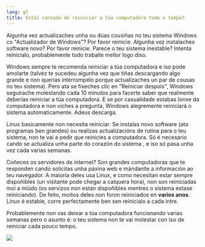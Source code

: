 ```yaml
---
lang: gl
title: Estás cansado de reiniciar a túa computadora todo o tempo?
---
```


Algunha vez actualizaches unha ou dúas cousiñas no teu sistema Windows co "Actualizador de Windows"? Por favor reinicie. Algunha vez instalaches software novo? Por favor reinicie. Parece o teu sistema inestable? Intenta reinicialo, probablemente todo traballe mellor logo diso.

Windows sempre te recomenda reiniciar a túa computadora e iso pode amolarte (talvez te sucedeu algunha vez que tiñas descargando algo grande e non querías interrompelo porque actualizaches un par de cousas no teu sistema). Pero ata se fixeches clic en "Reiniciar despois", Windows seguirache molestando cada 10 minutos para facerte saber que realmente deberías reiniciar a túa computadora. E se por casualidade estabas lonxe da computadora e non viches a pregunta, Windows alegremente reiniciará o sistema automaticamente. Adeus descarga.

Linux basicamente non necesita reiniciar. Se instalas novo software (ata programas ben grandes) ou realizas actualizacións de rutina para o teu sistema, non te vai a pedir que reinicies a computadora. Só é necesario cando se actualiza unha parte do corazón do sistema , e iso só pasa unha vez cada varias semanas.

Coñeces os servidores de internet? Son grandes computadoras que te responden cando solicitas unha páxina web e mándanlle a información ao teu navegador. A maioría deles usa Linux, e como necesitan estar sempre dispoñibles (un visitante pode chegar a calquera hora), non son reiniciadas moi a miúdo (os servizos non están dispoñibles mentres o sistema estase reiniciando). De feito, moitos deles non foron reiniciados en <b>varios anos</b>. Linux é estable, corre perfectamente ben sen reinicialo a cada intre.

Probablemente non vas deixar a túa computadora funcionando varias semanas pero o asunto é: o teu sistema non te vai molestar con iso de reiniciar cada pouco tempo.


<img src="Images/reboot_all_the_time_thumb.png" />




